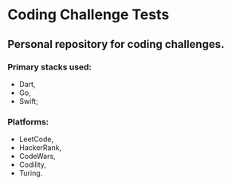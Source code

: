 # Coding Challenge Tests

## Personal repository for coding challenges.

### Primary stacks used:

- Dart,
- Go,
- Swift;

### Platforms:

- LeetCode,
- HackerRank,
- CodeWars,
- Codility,
- Turing.

```

```

